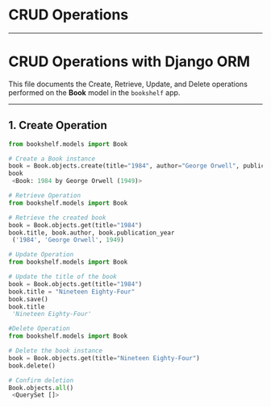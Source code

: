 ﻿# CRUD Operations

---
# CRUD Operations with Django ORM

This file documents the Create, Retrieve, Update, and Delete operations performed on the **Book** model in the `bookshelf` app.

---

## 1. Create Operation

```python
from bookshelf.models import Book

# Create a Book instance
book = Book.objects.create(title="1984", author="George Orwell", publication_year=1949)
book
 <Book: 1984 by George Orwell (1949)>

# Retrieve Operation
from bookshelf.models import Book

# Retrieve the created book
book = Book.objects.get(title="1984")
book.title, book.author, book.publication_year
 ('1984', 'George Orwell', 1949)

# Update Operation
from bookshelf.models import Book

# Update the title of the book
book = Book.objects.get(title="1984")
book.title = "Nineteen Eighty-Four"
book.save()
book.title
 'Nineteen Eighty-Four'

#Delete Operation
from bookshelf.models import Book

# Delete the book instance
book = Book.objects.get(title="Nineteen Eighty-Four")
book.delete()

# Confirm deletion
Book.objects.all()
 <QuerySet []>

